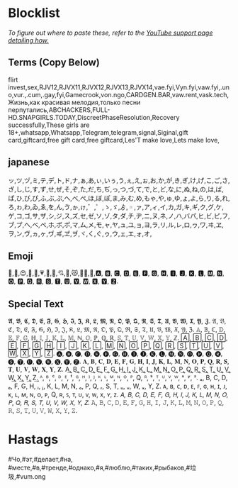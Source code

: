 # Blocklist
*To figure out where to paste these, refer to the [YouTube support page detailing how.](https://support.google.com/youtube/answer/9483359?hl=en#zippy=%2Cblocked-words)*

## Terms (Copy Below)
flirt invest,sex,RJV12,RJVX11,RJVX12,RJVX13,RJVX14,vae.fyi,Vyn.fyi,vaw.fyi,.uno,vur.,.cum,.gay,fyi,Gamecrook,von.ngo,CARDGEN.BAR,vaw.rent,vask.tech,Жизнь,как красивая мелодия,только песни перпутались,ABCHACKERS,FULL-HD.SNAPGIRLS.TODAY,DiscreetPhaseResolution,Recovery successfully,These girls are 18+,whatsapp,Whatsapp,Telegram,telegram,signal,Siginal,gift card,giftcard,free gift card,free giftcard,Les'T make love,Lets make love,

## japanese 
ッ,ツ,ヅ,ミ,テ,デ,ト,ド,ナ,ぁ,あ,ぃ,いぅ,う,ぇ,え,ぉ,お,か,が,き,ぎ,け,げ,こ,ご,さ,ざ,し,じ,す,ず,せ,ぜ,そ,ぞ,た,だ,ち,ぢ,っ,つ,づ,て,で,と,ど,な,に,ぬ,ね,の,は,ば,ぱ,ひ,び,ぴ,ふ,ぶ,ぷ,へ,べ,ぺ,ほ,ぼ,ぽ,ま,み,む,め,もゃ,や,ゅ,ゆ,ょ,よ,ら,り,る,れ,ろ,ゎ,わ,ゐ,ゑ,を,ん,ゔ,ゕ,ゖ,゛,゜,ゝ,ゞ,ゟ,゠,ァ,ア,ィ,イ,カ,ガ,キ,ギ,ク,グ,ケ,ゲ,コ,ゴ,サ,ザ,シ,ジ,ス,ズ,セ,ゼ,ソ,ゾ,タ,ダ,チ,ヂ,ニ,ヌ,ネ,ノ,ハ,バパ,ヒ,ビ,ピ,フ,ブ,プ,ヘ,ベ,ペ,ホ,ボ,ポ,マ,ム,メ,モ,ャ,ヤ,ュ,ユ,ョ,ヨ,ラ,リ,ル,レ,ロ,ヮ,ワ,ヰ,ヱ,ヲ,ン,ヴ,ヵ,ヶ,ヷ,ヸ,ヹ,ヺ,ヾ,く,ぐ,ゥ,ウ,ェ,エ,ォ,オ,

## Emoji
🍆,🥰,😍,🥵,💓,💗,💖,💝,💘,💌,😻,😶‍🌫️,👙,🅰, 🅱, 🅲, 🅳, 🅴, 🅵, 🅶, 🅷, 🅸, 🅹, 🅺, 🅻, 🅼, 🅽, 🅾, 🅿, 🆀, 🆁, 🆂, 🆃, 🆄, 🆅, 🆆, 🆇, 🆈, 🆉.


## Special Text
𝕬, 𝕭, 𝕮, 𝕯, 𝕰, 𝕱, 𝕲, 𝕳, 𝕴, 𝕵, 𝕶, 𝕷, 𝕸, 𝕹, 𝕺, 𝕻, 𝕼, 𝕽, 𝕾, 𝕿, 𝖀, 𝖁, 𝖂, 𝖃, 𝖄, 𝖅.
𝔄, 𝔅, ℭ, 𝔇, 𝔈, 𝔉, 𝔊, ℌ, ℑ, 𝔍, 𝔎, 𝔏, 𝔐, 𝔑, 𝔒, 𝔓, 𝔔, ℜ, 𝔖, 𝔗, 𝔘, 𝔙, 𝔚, 𝔛, 𝔜, ℨ.
𝔸, 𝔹, ℂ, 𝔻, 𝔼, 𝔽, 𝔾, ℍ, 𝕀, 𝕁, 𝕂, 𝕃, 𝕄, ℕ, 𝕆, ℙ, ℚ, ℝ, 𝕊, 𝕋, 𝕌, 𝕍, 𝕎, 𝕏, 𝕐, ℤ.
🄰, 🄱, 🄲, 🄳, 🄴, 🄵, 🄶, 🄷, 🄸, 🄹, 🄺, 🄻, 🄼, 🄽, 🄾, 🄿, 🅀, 🅁, 🅂, 🅃, 🅄, 🅅, 🅆, 🅇, 🅈, 🅉.
🅐, 🅑, 🅒, 🅓, 🅔, 🅕, 🅖, 🅗, 🅘, 🅙, 🅚, 🅛, 🅜, 🅝, 🅞, 🅟, 🅠, 🅡, 🅢, 🅣, 🅤, 🅥, 🅦, 🅧, 🅨, 🅩.
𝐀, 𝐁, 𝐂, 𝐃, 𝐄, 𝐅, 𝐆, 𝐇, 𝐈, 𝐉, 𝐊, 𝐋, 𝐌, 𝐍, 𝐎, 𝐏, 𝐐, 𝐑, 𝐒, 𝐓, 𝐔, 𝐕, 𝐖, 𝐗, 𝐘, 𝐙.
A͢, B͢, C͢, D͢, E͢, F͢, G͢, H͢, I͢, J͢, K͢, L͢, M͢, N͢, O͢, P͢, Q͢, R͢, S͢, T͢, U͢, V͢, W͢, X͢, Y͢, Z͢.
ᴬ, ᴮ, ᶜ, ᴰ, ᴱ, ᶠ, ᴳ, ᴴ, ᴵ, ᴶ, ᴷ, ᴸ, ᴹ, ᴺ, ᴼ, ᴾ, Q, ᴿ, ˢ, ᵀ, ᵁ, ⱽ, ᵂ, ˣ, ʸ, ᶻ.
ₐ, B, C, D, ₑ, F, G, H, ᵢ, ⱼ, K, L, M, N, ₒ, P, Q, ᵣ, S, T, ᵤ, ᵥ, W, ₓ, Y, Z.
ᴀ, ʙ, ᴄ, ᴅ, ᴇ, ꜰ, ɢ, ʜ, ɪ, ᴊ, ᴋ, ʟ, ᴍ, ɴ, ᴏ, ᴘ, Q, ʀ, ꜱ, ᴛ, ᴜ, ᴠ, ᴡ, x, ʏ, ᴢ.
𝘈, 𝘉, 𝘊, 𝘋, 𝘌, 𝘍, 𝘎, 𝘏, 𝘐, 𝘑, 𝘒, 𝘓, 𝘔, 𝘕, 𝘖, 𝘗, 𝘘, 𝘙, 𝘚, 𝘛, 𝘜, 𝘝, 𝘞, 𝘟, 𝘠, 𝘡.
𝙰, 𝙱, 𝙲, 𝙳, 𝙴, 𝙵, 𝙶, 𝙷, 𝙸, 𝙹, 𝙺, 𝙻, 𝙼, 𝙽, 𝙾, 𝙿, 𝚀, 𝚁, 𝚂, 𝚃, 𝚄, 𝚅, 𝚆, 𝚇, 𝚈, 𝚉.

# Hastags
#Чо,#эт,#делает,#на, #месте,#в,#тренде,#однако,#я,#люблю,#таких,#рыбаков,#垃圾,#vum.ong
